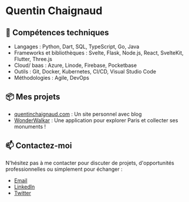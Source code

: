 # Quentin Chaignaud

## 🔧  Compétences techniques
- Langages : Python, Dart, SQL, TypeScript, Go, Java 
- Frameworks et bibliothèques : Svelte, Flask, Node.js, React, SvelteKit, Flutter, Three.js
- Cloud/ baas : Azure, Linode, Firebase, Pocketbase
- Outils : Git, Docker, Kubernetes, CI/CD, Visual Studio Code
- Méthodologies : Agile, DevOps

## 📦 Mes projets
- [quentinchaignaud.com](https://www.quentinchaignaud.com/) : Un site personnel avec blog
- [WonderWalkar](https://wonderwalkar.com/) : Une application pour explorer Paris et collecter ses monuments !

## 📫 Contactez-moi
N'hésitez pas à me contacter pour discuter de projets, d'opportunités professionnelles ou simplement pour échanger :

- [Email](mailto:contact@quentinchaignaud.com?subject=[GitHub]%20Source%20Han%20Sans)
- [LinkedIn](https://www.linkedin.com/in/quentin-chaignaud/)
- [Twitter](https://twitter.com/quentin__js)
